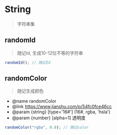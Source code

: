 # String

> 字符串集

## randomId

> 随记Id, 生成10-12位不等的字符串

```js
randomId(); // 随记Id
```

## randomColor

> 随记生成颜色

* @name randomColor
* @link https://www.jianshu.com/p/54fc0fce46cc
* @param {string} [type='16#'] (16#, rgba, 'hsla')
* @param {number} [alpha=1] 透明度

```js
randomColor("rgba", 0.8); // 随记color
```
